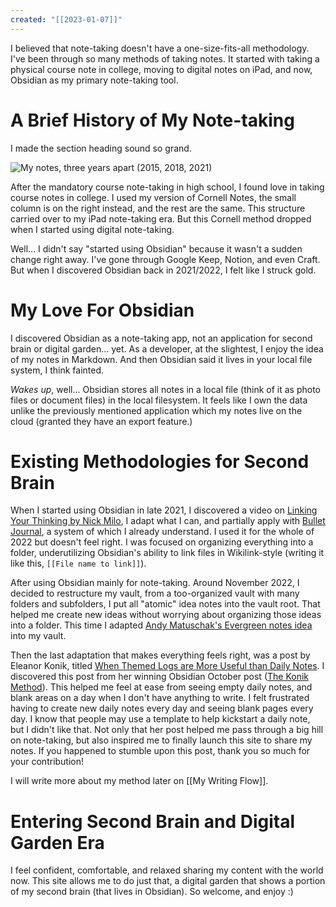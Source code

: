 ```yaml
---
created: "[[2023-01-07]]"
---
```


I believed that note-taking doesn't have a one-size-fits-all methodology. I've been through so many methods of taking notes. It started with taking a physical course note in college, moving to digital notes on iPad, and now, Obsidian as my primary note-taking tool.

# A Brief History of My Note-taking

I made the section heading sound so grand.

![My notes, three years apart (2015, 2018, 2021)](https://res.cloudinary.com/dhmwreddz/image/upload/v1673099919/digital-garden/attachments/note-3-years-apart.jpg)

After the mandatory course note-taking in high school, I found love in taking course notes in college. I used my version of Cornell Notes, the small column is on the right instead, and the rest are the same. This structure carried over to my iPad note-taking era. But this Cornell method dropped when I started using digital note-taking.

Well… I didn't say "started using Obsidian" because it wasn't a sudden change right away. I've gone through Google Keep, Notion, and even Craft. But when I discovered Obsidian back in 2021/2022, I felt like I struck gold.

# My Love For Obsidian

I discovered Obsidian as a note-taking app, not an application for second brain or digital garden… yet. As a developer, at the slightest, I enjoy the idea of my notes in Markdown. And then Obsidian said it lives in your local file system, I think fainted.

_Wakes up_, well… Obsidian stores all notes in a local file (think of it as photo files or document files) in the local filesystem. It feels like I own the data unlike the previously mentioned application which my notes live on the cloud (granted they have an export feature.)

#  Existing Methodologies for Second Brain

When I started using Obsidian in late 2021, I discovered a video on [Linking Your Thinking by Nick Milo](https://www.linkingyourthinking.com), I adapt what I can, and partially apply with [Bullet Journal](https://bulletjournal.com/), a system of which I already understand. I used it for the whole of 2022 but doesn't feel right. I was focused on organizing everything into a folder, underutilizing Obsidian's ability to link files in Wikilink-style (writing it like this, `[[File name to link]]`).

After using Obsidian mainly for note-taking. Around November 2022, I decided to restructure my vault, from a too-organized vault with many folders and subfolders, I put all "atomic" idea notes into the vault root. That helped me create new ideas without worrying about organizing those ideas into a folder. This time I adapted [Andy Matuschak's Evergreen notes idea](https://notes.andymatuschak.org/z4SDCZQeRo4xFEQ8H4qrSqd68ucpgE6LU155C?stackedNotes=z4Rrmh17vMBbauEGnFPTZSK3UmdsGExLRfZz1) into my vault.

Then the last adaptation that makes everything feels right, was a post by Eleanor Konik, titled [When Themed Logs are More Useful than Daily Notes](https://www.obsidianroundup.org/themed-logs-not-daily-notes/). I discovered this post from her winning Obsidian October post ([The Konik Method](https://www.obsidianroundup.org/the-konik-method-for-making-notes/)). This helped me feel at ease from seeing empty daily notes, and blank areas on a day when I don't have anything to write. I felt frustrated having to create new daily notes every day and seeing blank pages every day. I know that people may use a template to help kickstart a daily note, but I didn't like that. Not only that her post helped me pass through a big hill on note-taking, but also inspired me to finally launch this site to share my notes. If you happened to stumble upon this post, thank you so much for your contribution!

I will write more about my method later on [[My Writing Flow]].

# Entering Second Brain and Digital Garden Era

I feel confident, comfortable, and relaxed sharing my content with the world now. This site allows me to do just that, a digital garden that shows a portion of my second brain (that lives in Obsidian). So welcome, and enjoy :)